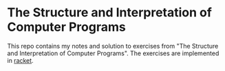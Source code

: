 # The Structure and Interpretation of Computer Programs

This repo contains my notes and solution to exercises from "The Structure and Interpretation of Computer Programs". The exercises are implemented in [racket](https://racket-lang.org/).
